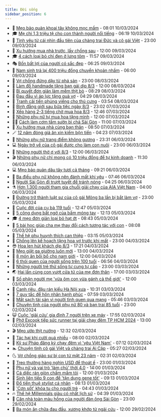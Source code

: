 ```yaml
---
title: Đời sống
sidebar_position: 6
---
```


<!-- vnexpress-doi-song:START -->
- 🚀 [Mẹo bảo quản khoai tây không mọc mầm](https://vnexpress.net/meo-bao-quan-khoai-tay-khong-moc-mam-4720165.html) - 08:01 10/03/2024
- 🎓 [Mẹ chi 1,3 triệu tệ cho con thành người nổi tiếng](https://vnexpress.net/me-chi-1-3-trieu-te-cho-con-thanh-nguoi-noi-tieng-4720510.html) - 06:19 10/03/2024
- 🚦 [Tình yêu từ cái nhìn đầu tiên của chàng trai Đức và cô gái Việt](https://vnexpress.net/tinh-yeu-tu-cai-nhin-dau-tien-cua-chang-trai-duc-va-co-gai-viet-4715190.html) - 23:00 09/03/2024
- 🦣 [Xu hướng mua nhà trước, lấy chồng sau](https://vnexpress.net/xu-huong-mua-nha-truoc-lay-chong-sau-4720369.html) - 12:00 09/03/2024
- 🎓 [4 cách loại bỏ chỉ đen ở lưng tôm](https://vnexpress.net/4-cach-loai-bo-chi-den-o-lung-tom-4719488.html) - 11:57 09/03/2024
- 🎭 [Bốn bất lợi của người có sắc đẹp](https://vnexpress.net/bon-bat-loi-cua-nguoi-co-sac-dep-4720160.html) - 06:25 09/03/2024
- 🦅 [Nam sinh trả lại 400 triệu đồng chuyển khoản nhầm](https://vnexpress.net/nam-sinh-tra-lai-400-trieu-dong-chuyen-khoan-nham-4720317.html) - 06:00 09/03/2024
- 🎃 [Vợ chồng đứng dậy từ phá sản](https://vnexpress.net/vo-chong-dung-day-tu-pha-san-4717535.html) - 23:00 08/03/2024
- 💪 [Làm đồ handmade tặng bạn gái dịp 8/3](https://vnexpress.net/lam-do-handmade-tang-ban-gai-dip-8-3-4720105.html) - 12:00 08/03/2024
- 🐻 [Bí quyết đơn giản làm mềm thịt bò](https://vnexpress.net/bi-quyet-don-gian-lam-mem-thit-bo-4719678.html) - 08:29 08/03/2024
- 🧠 [Đau đầu vì áp lực tặng quà vợ](https://vnexpress.net/dau-dau-vi-ap-luc-tang-qua-vo-4719696.html) - 04:29 08/03/2024
- 🐘 [Tranh cãi tiền phúng viếng cho thú cưng](https://vnexpress.net/tranh-cai-tien-phung-vieng-cho-thu-cung-4719557.html) - 03:54 08/03/2024
- 👹 [Bình đẳng giới sau bữa tiệc ngày 8/3](https://vnexpress.net/binh-dang-gioi-sau-bua-tiec-ngay-8-3-4719047.html) - 23:02 07/03/2024
- 💂 [Xếp hàng 2-3 tiếng chờ mua hoa 8/3](https://vnexpress.net/xep-hang-2-3-tieng-cho-mua-hoa-8-3-4719743.html) - 12:46 07/03/2024
- 🦍 [Những phụ nữ tự mua hoa tặng mình](https://vnexpress.net/nhung-phu-nu-tu-mua-hoa-tang-minh-4719276.html) - 12:00 07/03/2024
- 🧑‍🏫 [Cách làm cơm tấm sườn bì chả Sài Gòn](https://vnexpress.net/cach-lam-com-tam-suon-bi-cha-sai-gon-4719668.html) - 11:00 07/03/2024
- 🧰 [Xu hướng mua nhà cùng bạn thân](https://vnexpress.net/xu-huong-mua-nha-cung-ban-than-4719513.html) - 08:50 07/03/2024
- 🪄 [12 năm đóng giả ăn xin kiếm bộn tiền](https://vnexpress.net/12-nam-dong-gia-an-xin-kiem-bon-tien-4719494.html) - 04:23 07/03/2024
- 🐲 [Những phụ nữ trang điểm không gương](https://vnexpress.net/nhung-phu-nu-trang-diem-khong-guong-4719236.html) - 23:31 06/03/2024
- 💻 [Ngày trở về của cô gái được cho làm con nuôi](https://vnexpress.net/ngay-tro-ve-cua-co-gai-duoc-cho-lam-con-nuoi-4716610.html) - 23:00 06/03/2024
- 🐘 [Những người thờ ơ với 8/3](https://vnexpress.net/nhung-nguoi-tho-o-voi-8-3-4718843.html) - 12:00 06/03/2024
- 🎬 [Những phụ nữ chỉ mong có 10 triệu đồng để tự kinh doanh](https://vnexpress.net/nhung-phu-nu-chi-mong-co-10-trieu-dong-de-tu-kinh-doanh-4718097.html) - 11:30 06/03/2024
- 💻 [Mẹo bảo quản dâu tây tươi cả tháng](https://vnexpress.net/meo-bao-quan-dau-tay-tuoi-ca-thang-4719149.html) - 09:21 06/03/2024
- 🧰 [Ba điều phụ nữ không nên đánh mất khi yêu](https://vnexpress.net/ba-dieu-phu-nu-khong-nen-danh-mat-khi-yeu-4719016.html) - 07:46 06/03/2024
- 🫣 [Người Sài Gòn đi trượt tuyết để tránh nóng](https://vnexpress.net/nguoi-sai-gon-di-truot-tuyet-de-tranh-nong-4718704.html) - 04:25 06/03/2024
- ⚗️ [Hơn 1.300 người tham gia chuỗi giải chạy của AIA Việt Nam](https://vnexpress.net/hon-1-300-nguoi-tham-gia-chuoi-giai-chay-cua-aia-viet-nam-4718991.html) - 04:00 06/03/2024
- 🌊 [Đường trở thành luật sư của cô gái Mông ba lần bị bắt làm vợ](https://vnexpress.net/duong-tro-thanh-luat-su-cua-co-gai-mong-ba-lan-bi-bat-lam-vo-4717908.html) - 23:00 05/03/2024
- 💃 [Cuộc đời của cụ bà 119 tuổi](https://vnexpress.net/cuoc-doi-cua-cu-ba-119-tuoi-4718067.html) - 12:47 05/03/2024
- 🦆 [5 công dụng bất ngờ của bấm móng tay](https://vnexpress.net/5-cong-dung-bat-ngo-cua-bam-mong-tay-4717881.html) - 12:13 05/03/2024
- 🎓 [4 mẹo đơn giản loại bỏ hạt ớt](https://vnexpress.net/4-meo-don-gian-loai-bo-hat-ot-4718675.html) - 08:43 05/03/2024
- 💪 [5 bài học giúp cha mẹ thay đổi cách tương tác với con](https://vnexpress.net/5-bai-hoc-giup-cha-me-thay-doi-cach-tuong-tac-voi-con-4718685.html) - 08:08 05/03/2024
- 🤔 [Thế hệ phụ huynh thích can thiệp](https://vnexpress.net/the-he-phu-huynh-thich-can-thiep-4718367.html) - 03:15 05/03/2024
- 🧰 [Chồng lên kế hoạch tặng hoa vợ trước khi mất](https://vnexpress.net/chong-len-ke-hoach-tang-hoa-vo-truoc-khi-mat-4715545.html) - 23:00 04/03/2024
- 😎 [Hoa len hút khách dịp 8/3](https://vnexpress.net/hoa-len-hut-khach-dip-8-3-4718360.html) - 17:21 04/03/2024
- 🌮 [Mẹo giặt ga giường luôn mới](https://vnexpress.net/meo-giat-ga-giuong-luon-moi-4716447.html) - 13:00 04/03/2024
- 🧠 [8 món ăn bồi bổ cho nam giới](https://vnexpress.net/8-mon-an-boi-bo-cho-nam-gioi-4718174.html) - 12:00 04/03/2024
- 🎡 [6 thói quen của người sống trên 100 tuổi](https://vnexpress.net/6-thoi-quen-cua-nguoi-song-tren-100-tuoi-4718101.html) - 06:56 04/03/2024
- 🎡 [Những người trẻ thử sống tự cung tự cấp](https://vnexpress.net/nhung-nguoi-tre-thu-song-tu-cung-tu-cap-4717571.html) - 23:00 03/03/2024
- 🌏 [Hai lần cùng con vượt cửa tử của mẹ đơn thân](https://vnexpress.net/hai-lan-cung-con-vuot-cua-tu-cua-me-don-than-4717144.html) - 17:00 03/03/2024
- 🐻 [Số phận người mẹ &#39;vừa ôm con vừa gánh cả thế giới&#39;](https://vnexpress.net/so-phan-nguoi-me-vua-om-con-vua-ganh-ca-the-gioi-4717032.html) - 12:00 03/03/2024
- 💂 [Canh riêu, đậu rán kiểu Hà Nội xưa](https://vnexpress.net/canh-rieu-dau-ran-kieu-ha-noi-xua-4717857.html) - 10:31 03/03/2024
- 🥸 [7 quy tắc để hôn nhân hạnh phúc](https://vnexpress.net/7-quy-tac-de-hon-nhan-hanh-phuc-4717681.html) - 07:59 03/03/2024
- 🌋 [Mất sạch tài sản vì người tình quen qua mạng](https://vnexpress.net/mat-sach-tai-san-vi-nguoi-tinh-quen-qua-mang-4717806.html) - 05:46 03/03/2024
- 🦩 [Chuyện tình của người phụ nữ 80 và bạn trai 85 tuổi](https://vnexpress.net/chuyen-tinh-cua-nguoi-phu-nu-80-va-ban-trai-85-tuoi-4717503.html) - 23:00 02/03/2024
- 😺 [Cuộc &#39;giải cứu&#39; gia đình 7 người trên xe máy](https://vnexpress.net/cuoc-giai-cuu-gia-dinh-7-nguoi-tren-xe-may-4717641.html) - 17:55 02/03/2024
- 🐻 [Phở Excook tiếp sức runner tại giải chạy đêm TP HCM 2024](https://vnexpress.net/pho-excook-tiep-suc-runner-tai-giai-chay-dem-tp-hcm-2024-4717663.html) - 13:00 02/03/2024
- 🎬 [Mẹo ướp thịt nướng](https://vnexpress.net/meo-uop-thit-nuong-4717602.html) - 12:32 02/03/2024
- 🎊 [Tác hại khi cười quá nhiều](https://vnexpress.net/tac-hai-khi-cuoi-qua-nhieu-4717570.html) - 08:00 02/03/2024
- 💄 [Kỹ sư Pháp đăng ký chạy đêm vì &#39;yêu Việt Nam&#39;](https://vnexpress.net/ky-su-phap-dang-ky-chay-dem-vi-yeu-viet-nam-4717279.html) - 07:12 02/03/2024
- 🏊 [Chuyện tình cô gái Việt và chàng trai Ai Cập](https://vnexpress.net/chuyen-tinh-co-gai-viet-va-chang-trai-ai-cap-4717419.html) - 05:27 02/03/2024
- 🌜 [Vợ chồng giáo sư bị con từ mặt 23 năm](https://vnexpress.net/vo-chong-giao-su-bi-con-tu-mat-23-nam-4716983.html) - 02:31 02/03/2024
- 🤡 [Treo thưởng hàng nghìn USD để thoát ế](https://vnexpress.net/treo-thuong-hang-nghin-usd-de-thoat-e-4717112.html) - 23:00 01/03/2024
- 🥰 [Phụ nữ và vai trò &#39;làm chủ&#39; thời 4.0](https://vnexpress.net/phu-nu-va-vai-tro-lam-chu-thoi-4-0-4716165.html) - 14:00 01/03/2024
- 🦍 [Cá diếc rán giòn chấm mắm tỏi](https://vnexpress.net/ca-diec-ran-gion-cham-mam-toi-4717064.html) - 12:00 01/03/2024
- 🫣 [Sinh liên tiếp 9 con để &#39;tận dụng gene tốt&#39;](https://vnexpress.net/sinh-lien-tiep-9-con-de-tan-dung-gene-tot-4717060.html) - 09:13 01/03/2024
- 🚦 [Đổ tiền thuê stylist cá nhân](https://vnexpress.net/do-tien-thue-stylist-ca-nhan-4716662.html) - 08:13 01/03/2024
- 🐘 [&#39;Cơn sốt&#39; khóa tu cho người trẻ](https://vnexpress.net/con-sot-khoa-tu-cho-nguoi-tre-4716001.html) - 04:43 01/03/2024
- 🔥 [Thế hệ Millennials giàu có nhất lịch sử](https://vnexpress.net/the-he-millennials-giau-co-nhat-lich-su-4717077.html) - 04:39 01/03/2024
- 🎃 [Căn nhà toàn màu hồng của người đàn ông Sài Gòn](https://vnexpress.net/can-nha-toan-mau-hong-cua-nguoi-dan-ong-sai-gon-4716875.html) - 23:00 29/02/2024
- 🥳 [Ba món ăn chữa đau đầu, xương khớp từ ngải cứu](https://vnexpress.net/ba-mon-an-chua-dau-dau-xuong-khop-tu-ngai-cuu-4716763.html) - 12:00 29/02/2024<!-- vnexpress-doi-song:END -->
